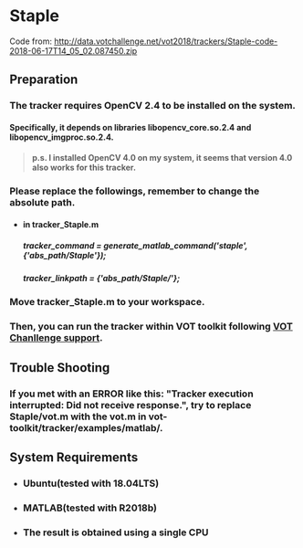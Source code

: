 # Staple

Code from: http://data.votchallenge.net/vot2018/trackers/Staple-code-2018-06-17T14_05_02.087450.zip



## Preparation

### The tracker requires OpenCV 2.4 to be installed on the system.

#### Specifically, it depends on libraries libopencv_core.so.2.4 and libopencv_imgproc.so.2.4.

> #### p.s. I installed OpenCV 4.0 on my system, it seems that version 4.0 also works for this tracker.

### Please replace the followings, remember to change the absolute path.

- #### in tracker_Staple.m

  ##### tracker_command = generate_matlab_command('staple', {'abs_path/Staple'});

  ##### tracker_linkpath = {'abs_path/Staple/'};

### Move tracker_Staple.m to your workspace.

### Then, you can run the tracker within VOT toolkit following [VOT Chanllenge support](http://www.votchallenge.net/howto/).



## Trouble Shooting

### If you met with an ERROR like this: "Tracker execution interrupted: Did not receive response.",  try to replace Staple/vot.m with the vot.m in vot-toolkit/tracker/examples/matlab/.



## System Requirements

- ### Ubuntu(tested with 18.04LTS)

- ### MATLAB(tested with R2018b)

- ### The result is obtained using a single CPU